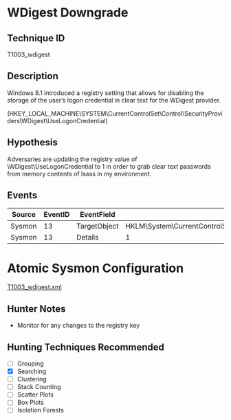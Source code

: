 # WDigest Downgrade
## Technique ID
T1003_wdigest


## Description
Windows 8.1 introduced a registry setting that allows for disabling the storage of the user’s logon credential in clear text for the WDigest provider.

(HKEY_LOCAL_MACHINE\SYSTEM\CurrentControlSet\Control\SecurityProviders\WDigest\UseLogonCredential)


## Hypothesis
Adversaries are updating the registry value of \WDigest\UseLogonCredential to 1 in order to grab clear text passwords from memory contents of lsass in my environment.


## Events

| Source | EventID | EventField | Details | Reference | 
|--------|---------|-------|--------|-----------| 
| Sysmon | 13 | TargetObject | HKLM\System\CurrentControlSet\Control\SecurityProviders\WDigest\UseLogonCredential | [Cyb3rWard0g](https://twitter.com/Cyb3rWard0g) |
| Sysmon | 13 | Details | 1 | [Cyb3rWard0g](https://twitter.com/Cyb3rWard0g) |


# Atomic Sysmon Configuration
[T1003_wdigest.xml](https://github.com/Cyb3rWard0g/ThreatHunter-Playbook/blob/master/attack_matrix/windows/sysmon_configs/T1003_wdigest.xml)


## Hunter Notes
 * Monitor for any changes to the registry key


## Hunting Techniques Recommended

- [ ] Grouping
- [x] Searching
- [ ] Clustering
- [ ] Stack Counting
- [ ] Scatter Plots
- [ ] Box Plots
- [ ] Isolation Forests